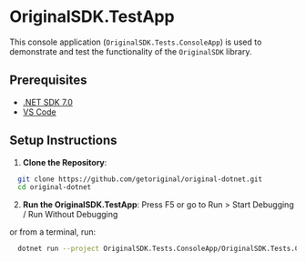 # OriginalSDK.TestApp

This console application (`OriginalSDK.Tests.ConsoleApp`) is used to demonstrate and test the functionality of the `OriginalSDK` library.

## Prerequisites

- [.NET SDK 7.0](https://dotnet.microsoft.com/download/dotnet/7.0)
- [VS Code](https://code.visualstudio.com/)

## Setup Instructions

1. **Clone the Repository**:

```bash
  git clone https://github.com/getoriginal/original-dotnet.git
  cd original-dotnet
```

2. **Run the OriginalSDK.TestApp**:
   Press F5 or go to Run > Start Debugging / Run Without Debugging

or from a terminal, run:

```bash
  dotnet run --project OriginalSDK.Tests.ConsoleApp/OriginalSDK.Tests.ConsoleApp.csproj
```

